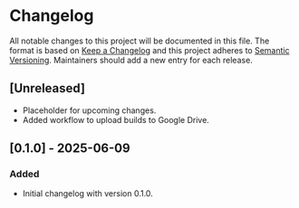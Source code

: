 # Changelog

All notable changes to this project will be documented in this file.
The format is based on [Keep a Changelog](https://keepachangelog.com/en/1.1.0/)
and this project adheres to [Semantic Versioning](https://semver.org/spec/v2.0.0.html).
Maintainers should add a new entry for each release.

## [Unreleased]

- Placeholder for upcoming changes.
- Added workflow to upload builds to Google Drive.

## [0.1.0] - 2025-06-09
### Added
- Initial changelog with version 0.1.0.

